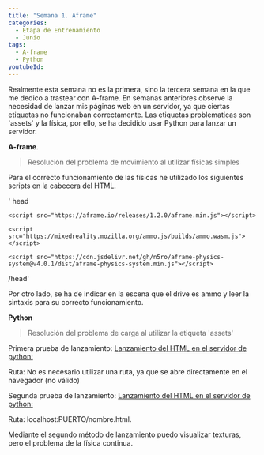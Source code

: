 ```yaml
---
title: "Semana 1. Aframe"
categories:
  - Etapa de Entrenamiento
  - Junio
tags:
  - A-frame
  - Python 
youtubeId: 
---
```


Realmente esta semana no es la primera, sino la tercera semana en la que me dedico a trastear con A-frame. En semanas anteriores observe la necesidad de lanzar mis páginas web en un servidor, ya que ciertas etiquetas no funcionaban correctamente. Las etiquetas problematicas son 'assets' y la física, por ello, se ha decidido usar Python para lanzar un servidor.



**A-frame**. 
> Resolución del problema de movimiento al utilizar físicas simples

  Para el correcto funcionamiento de las físicas he utilizado los siguientes scripts en la cabecera del HTML. 

'  head

    <script src="https://aframe.io/releases/1.2.0/aframe.min.js"></script>

    <script src="https://mixedreality.mozilla.org/ammo.js/builds/ammo.wasm.js"></script>
    
    <script src="https://cdn.jsdelivr.net/gh/n5ro/aframe-physics-system@v4.0.1/dist/aframe-physics-system.min.js"></script>

  /head'

  Por otro lado, se ha de indicar en la escena que el drive es ammo y leer la sintaxis para su correcto funcionamiento.

**Python** 
> Resolución del problema de carga al utilizar la etiqueta 'assets'

Primera prueba de lanzamiento:
[Lanzamiento del HTML en el servidor de python: ](https://raw.githubusercontent.com/RoboticsLabURJC/2022-tfg-ana-villanueva/main/docs/images/pythonserver_cmd.png)

Ruta: No es necesario utilizar una ruta, ya que se abre directamente en el navegador (no válido)

Segunda prueba de lanzamiento:
[Lanzamiento del HTML en el servidor de python: ](https://raw.githubusercontent.com/RoboticsLabURJC/2022-tfg-ana-villanueva/main/docs/images/pythonserver_cmdC.png)

Ruta: localhost:PUERTO/nombre.html. 

Mediante el segundo método de lanzamiento puedo visualizar texturas, pero el problema de la física continua.




